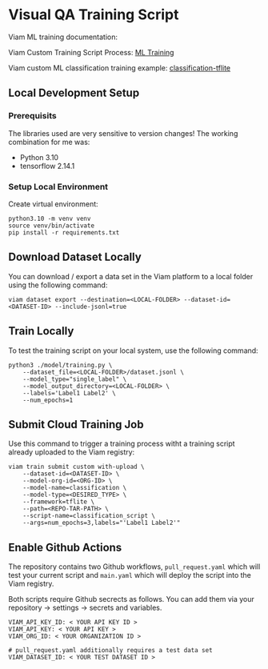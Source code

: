 # Visual QA Training Script

Viam ML training documentation:

Viam Custom Training Script Process: [ML Training](https://docs.viam.com/data-ai/train/train/)

Viam custom ML classification training example: [classification-tflite](https://github.com/viam-modules/classification-tflite)

## Local Development Setup

### Prerequisits

The libraries used are very sensitive to version changes!
The working combination for me was:

- Python 3.10
- tensorflow 2.14.1

### Setup Local Environment

Create virtual environment:

```shell
python3.10 -m venv venv
source venv/bin/activate
pip install -r requirements.txt
```

## Download Dataset Locally

You can download / export a data set in the Viam platform to a local folder using the following command:

```shell
viam dataset export --destination=<LOCAL-FOLDER> --dataset-id=<DATASET-ID> --include-jsonl=true
```

## Train Locally

To test the training script on your local system, use the following command:

```shell
python3 ./model/training.py \
    --dataset_file=<LOCAL-FOLDER>/dataset.jsonl \
    --model_type="single_label" \
    --model_output_directory=<LOCAL-FOLDER> \
    --labels='Label1 Label2' \
    --num_epochs=1
```

## Submit Cloud Training Job

Use this command to trigger a training process witht a training script already uploaded to the Viam registry:

```shell
viam train submit custom with-upload \
    --dataset-id=<DATASET-ID> \
    --model-org-id=<ORG-ID> \
    --model-name=classification \
    --model-type=<DESIRED_TYPE> \
    --framework=tflite \
    --path=<REPO-TAR-PATH> \
    --script-name=classification_script \
    --args=num_epochs=3,labels="'Label1 Label2'"
```

## Enable Github Actions

The repository contains two Github workflows, `pull_request.yaml` which will test your current script and `main.yaml` which will deploy the script into the Viam registry.

Both scripts require Github secrects as follows. You can add them via your repository -> settings -> secrets and variables.

```
VIAM_API_KEY_ID: < YOUR API KEY ID >
VIAM_API_KEY: < YOUR API KEY >
VIAM_ORG_ID: < YOUR ORGANIZATION ID >

# pull_request.yaml additionally requires a test data set
VIAM_DATASET_ID: < YOUR TEST DATASET ID >
```
